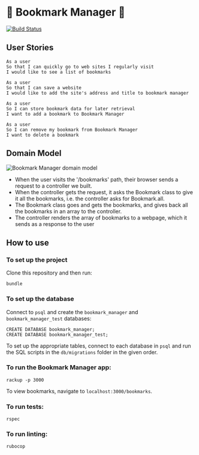 # :bookmark: Bookmark Manager :bookmark:

[![Build Status](https://travis-ci.com/petraartep/bookmark-manager.svg?branch=master)](https://travis-ci.com/petraartep/bookmark-manager)

## User Stories

```
As a user
So that I can quickly go to web sites I regularly visit
I would like to see a list of bookmarks

As a user
So that I can save a website
I would like to add the site's address and title to bookmark manager

As a user
So I can store bookmark data for later retrieval
I want to add a bookmark to Bookmark Manager

As a user
So I can remove my bookmark from Bookmark Manager
I want to delete a bookmark
```

## Domain Model

![Bookmark Manager domain model](https://user-images.githubusercontent.com/23095774/59843377-5d178500-9350-11e9-8ccd-43144883a755.png)


- When the user visits the '/bookmarks' path, their browser sends a request to a controller we built.
- When the controller gets the request, it asks the Bookmark class to give it all the bookmarks, i.e. the controller asks for Bookmark.all.
- The Bookmark class goes and gets the bookmarks, and gives back all the bookmarks in an array to the controller.
- The controller renders the array of bookmarks to a webpage, which it sends as a response to the user



## How to use

### To set up the project

Clone this repository and then run:

```
bundle
```

### To set up the database

Connect to `psql` and create the `bookmark_manager` and `bookmark_manager_test` databases:

```
CREATE DATABASE bookmark_manager;
CREATE DATABASE bookmark_manager_test;
```

To set up the appropriate tables, connect to each database in `psql` and run the SQL scripts in the `db/migrations` folder in the given order.


### To run the Bookmark Manager app:

```
rackup -p 3000
```
To view bookmarks, navigate to `localhost:3000/bookmarks`.


### To run tests:

```
rspec
```

### To run linting:

```
rubocop
```